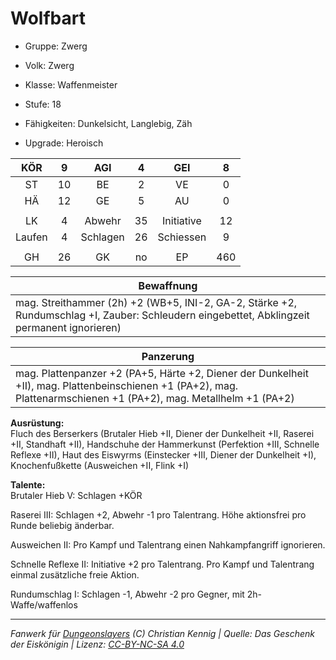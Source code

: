 # Wolfbart  
- Gruppe: Zwerg  
- Volk: Zwerg  
- Klasse: Waffenmeister  
- Stufe: 18  
- Fähigkeiten: Dunkelsicht, Langlebig, Zäh  

- Upgrade: Heroisch  

| KÖR | 9 | AGI | 4 | GEI | 8 |
| :-: | :-: | :-: | :-: | :-: | :-: |
| ST | 10 | BE | 2 | VE | 0 |
| HÄ | 12 | GE | 5 | AU | 0 |
|  |
| LK | 4 | Abwehr | 35 | Initiative | 12 |
| Laufen | 4 | Schlagen | 26 | Schiessen | 9 |
|  |
| GH | 26 | GK | no | EP | 460 |

| Bewaffnung |
| --- |
| mag. Streithammer (2h) +2 (WB+5, INI-2, GA-2, Stärke +2, Rundumschlag +I, Zauber: Schleudern eingebettet, Abklingzeit permanent ignorieren) |


| Panzerung |
| --- |
| mag. Plattenpanzer +2 (PA+5, Härte +2, Diener der Dunkelheit +II), mag. Plattenbeinschienen +1 (PA+2), mag. Plattenarmschienen +1 (PA+2), mag. Metallhelm +1 (PA+2) |


**Ausrüstung:**  
Fluch des Berserkers (Brutaler Hieb +II, Diener der Dunkelheit +II, Raserei +II, Standhaft +II), Handschuhe der Hammerkunst (Perfektion +III, Schnelle Reflexe +II), Haut des Eiswyrms (Einstecker +III, Diener der Dunkelheit +I), Knochenfußkette (Ausweichen +II, Flink +I)

**Talente:**  
Brutaler Hieb V: Schlagen +KÖR

Raserei III: Schlagen +2, Abwehr -1 pro Talentrang. Höhe aktionsfrei pro Runde beliebig änderbar.

Ausweichen II: Pro Kampf und Talentrang einen Nahkampfangriff ignorieren.

Schnelle Reflexe II: Initiative +2 pro Talentrang. Pro Kampf und Talentrang einmal zusätzliche freie Aktion.

Rundumschlag I: Schlagen -1, Abwehr -2 pro Gegner, mit 2h-Waffe/waffenlos





___
*Fanwerk für [Dungeonslayers](https://www.dungeonslayers.net/) (C) Christian Kennig | Quelle: Das Geschenk der Eiskönigin | Lizenz: [CC-BY-NC-SA 4.0](https://creativecommons.org/licenses/by-nc-sa/4.0/deed.de)*